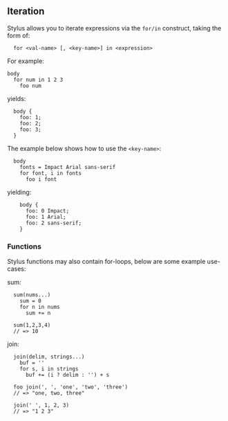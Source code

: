 
## Iteration

 Stylus allows you to iterate expressions via the `for/in` construct, taking the form of:
 
      for <val-name> [, <key-name>] in <expression>

For example:

    body
      for num in 1 2 3
        foo num

yields:

      body {
        foo: 1;
        foo: 2;
        foo: 3;
      }

The example below shows how to use the `<key-name>`:

      body
        fonts = Impact Arial sans-serif
        for font, i in fonts
          foo i font

yielding:

        body {
          foo: 0 Impact;
          foo: 1 Arial;
          foo: 2 sans-serif;
        }

### Functions

 Stylus functions may also contain for-loops, below are some example use-cases:

sum:

      sum(nums...)
        sum = 0
        for n in nums
          sum += n

      sum(1,2,3,4)
      // => 10

join:

      join(delim, strings...)
        buf = ''
        for s, i in strings
          buf += (i ? delim : '') + s

      foo join(', ', 'one', 'two', 'three')
      // => "one, two, three"

      join(' ', 1, 2, 3)
      // => "1 2 3"